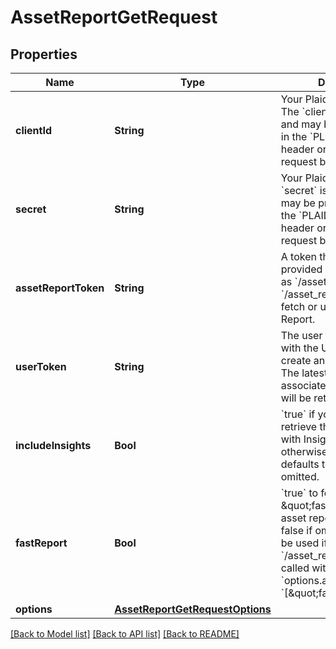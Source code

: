 # AssetReportGetRequest

## Properties
Name | Type | Description | Notes
------------ | ------------- | ------------- | -------------
**clientId** | **String** | Your Plaid API &#x60;client_id&#x60;. The &#x60;client_id&#x60; is required and may be provided either in the &#x60;PLAID-CLIENT-ID&#x60; header or as part of a request body. | [optional] 
**secret** | **String** | Your Plaid API &#x60;secret&#x60;. The &#x60;secret&#x60; is required and may be provided either in the &#x60;PLAID-SECRET&#x60; header or as part of a request body. | [optional] 
**assetReportToken** | **String** | A token that can be provided to endpoints such as &#x60;/asset_report/get&#x60; or &#x60;/asset_report/pdf/get&#x60; to fetch or update an Asset Report. | [optional] 
**userToken** | **String** | The user token associated with the User for which to create an asset report for. The latest asset report associated with the User will be returned | [optional] 
**includeInsights** | **Bool** | &#x60;true&#x60; if you would like to retrieve the Asset Report with Insights, &#x60;false&#x60; otherwise. This field defaults to &#x60;false&#x60; if omitted. | [optional] [default to false]
**fastReport** | **Bool** | &#x60;true&#x60; to fetch \&quot;fast\&quot; version of asset report. Defaults to false if omitted. Can only be used if &#x60;/asset_report/create&#x60; was called with &#x60;options.add_ons&#x60; set to &#x60;[\&quot;fast_assets\&quot;]&#x60;. | [optional] [default to false]
**options** | [**AssetReportGetRequestOptions**](AssetReportGetRequestOptions.md) |  | [optional] 

[[Back to Model list]](../README.md#documentation-for-models) [[Back to API list]](../README.md#documentation-for-api-endpoints) [[Back to README]](../README.md)


